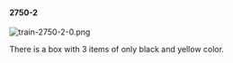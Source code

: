 #### 2750-2
![train-2750-2-0.png](https://github.com/lil-lab/nlvr/raw/master/nlvr/train/images/65/train-2750-2-0.png "train-2750-2-0.png")

There is a box with 3 items of only black and yellow color.